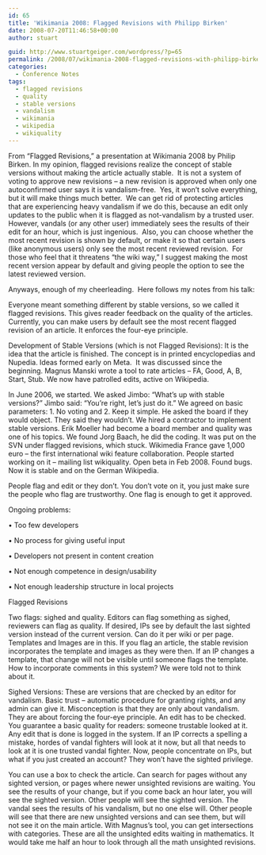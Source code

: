 ```yaml
---
id: 65
title: 'Wikimania 2008: Flagged Revisions with Philipp Birken'
date: 2008-07-20T11:46:58+00:00
author: stuart

guid: http://www.stuartgeiger.com/wordpress/?p=65
permalink: /2008/07/wikimania-2008-flagged-revisions-with-philipp-birken/
categories:
  - Conference Notes
tags:
  - flagged revisions
  - quality
  - stable versions
  - vandalism
  - wikimania
  - wikipedia
  - wikiquality
---
```

From &#8220;Flagged Revisions,&#8221; a presentation at Wikimania 2008 by Philip Birken. In my opinion, flagged revisions realize the concept of stable versions without making the article actually stable.  It is not a system of voting to approve new revisions &#8211; a new revision is approved when only one autoconfirmed user says it is vandalism-free.  Yes, it won&#8217;t solve everything, but it will make things much better.  We can get rid of protecting articles that are experiencing heavy vandalism if we do this, because an edit only updates to the public when it is flagged as not-vandalism by a trusted user. However, vandals (or any other user) immediately sees the results of their edit for an hour, which is just ingenious.  Also, you can choose whether the most recent revision is shown by default, or make it so that certain users (like anonymous users) only see the most recent reviewed revision.  For those who feel that it threatens &#8220;the wiki way,&#8221; I suggest making the most recent version appear by default and giving people the option to see the latest reviewed version.

Anyways, enough of my cheerleading.  Here follows my notes from his talk:
  
<!--more-->


  
Everyone meant something different by stable versions, so we called it flagged revisions. This gives reader feedback on the quality of the articles. Currently, you can make users by default see the most recent flagged revision of an article. It enforces the four-eye principle.

Development of Stable Versions (which is not Flagged Revisions): It is the idea that the article is finished. The concept is in printed encyclopedias and Nupedia. Ideas formed early on Meta.  It was discussed since the beginning. Magnus Manski wrote a tool to rate articles &#8211; FA, Good, A, B, Start, Stub. We now have patrolled edits, active on Wikipedia.

In June 2006, we started. We asked Jimbo: “What’s up with stable versions?” Jimbo said: “You’re right, let’s just do it.” We agreed on basic parameters: 1. No voting and 2. Keep it simple. He asked the board if they would object. They said they wouldn’t. We hired a contractor to implement stable versions. Erik Moeller had become a board member and quality was one of his topics. We found Jorg Baach, he did the coding. It was put on the SVN under flagged revisions, which stuck. Wikimedia France gave 1,000 euro – the first international wiki feature collaboration. People started working on it – mailing list wikiquality. Open beta in Feb 2008. Found bugs. Now it is stable and on the German Wikipedia.

People flag and edit or they don’t. You don’t vote on it, you just make sure the people who flag are trustworthy. One flag is enough to get it approved.

Ongoing problems:
  
• Too few developers
  
• No process for giving useful input
  
• Developers not present in content creation
  
• Not enough competence in design/usability
  
• Not enough leadership structure in local projects

Flagged Revisions
  
Two flags: sighed and quality. Editors can flag something as sighed, reviewers can flag as quality. If desired, IPs see by default the last sighted version instead of the current version. Can do it per wiki or per page. Templates and Images are in this. If you flag an article, the stable revision incorporates the template and images as they were then. If an IP changes a template, that change will not be visible until someone flags the template. How to incorporate comments in this system? We were told not to think about it.

Sighed Versions: These are versions that are checked by an editor for vandalism. Basic trust – automatic procedure for granting rights, and any admin can give it. Misconception is that they are only about vandalism. They are about forcing the four-eye principle. An edit has to be checked. You guarantee a basic quality for readers: someone trustable looked at it. Any edit that is done is logged in the system. If an IP corrects a spelling a mistake, hordes of vandal fighters will look at it now, but all that needs to look at it is one trusted vandal fighter. Now, people concentrate on IPs, but what if you just created an account? They won’t have the sighted privilege.

You can use a box to check the article. Can search for pages without any sighted version, or pages where newer unsighted revisions are waiting. You see the results of your change, but if you come back an hour later, you will see the sighted version. Other people will see the sighted version. The vandal sees the results of his vandalism, but no one else will. Other people will see that there are new unsighted versions and can see them, but will not see it on the main article. With Magnus’s tool, you can get intersections with categories. These are all the unsighted edits waiting in mathematics. It would take me half an hour to look through all the math unsighted revisions.